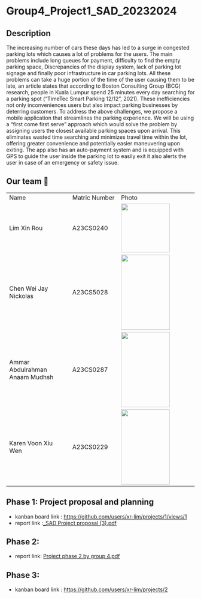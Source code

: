 # Group4_Project1_SAD_20232024

## Description 
The increasing number of cars these days has led to a surge in congested parking lots which causes a lot of problems for the users. The main problems include long queues for payment, difficulty to find the empty parking space, Discrepancies of the display system, lack of parking lot signage and finally poor infrastructure in car parking lots. All these problems can take a huge portion of the time of the user causing them to be late, an article states that according to Boston Consulting Group (BCG) research, people in Kuala Lumpur spend 25 minutes every day searching for a parking spot (“TimeTec Smart Parking 12/12”, 2021). These inefficiencies not only inconveniences users but also impact parking businesses by deterring customers.
To address the above challenges, we propose a mobile application that streamlines the parking experience. We will be using a “first come first serve” approach which would solve the problem by assigning users the closest available parking spaces upon arrival. This eliminates wasted time searching and minimizes travel time within the lot, offering greater convenience and potentially easier maneuvering upon exiting. The app also has an auto-payment system and is equipped with GPS to guide the user inside the parking lot to easily exit it also alerts the user in case of an emergency or safety issue.


## Our team :runner:
<table>
  <tr>
    <td width="250px">Name</td>
    <td width="150px">Matric Number</td>
    <td width="300px">Photo</td>
  </tr>
  <tr>
    <td>Lim Xin Rou</td>
    <td>A23CS0240</td>
    <td><img src="https://github.com/xr-lim/Group4_Project1_SAD_20232024/assets/133843320/68017514-42ec-4d66-84b7-fc9962db2cd6"
"height="200" width="130"></td>
  </tr>
  <tr>
    <td>Chen Wei Jay Nickolas</td>
    <td>A23CS5028</td>
    <td><img src= https://github.com/jjn7702/SECJ1023-PT2/assets/148372073/00a4950c-8af5-4886-b4aa-acb13d59c117" height="200" width="130"></td>
  </tr>
  <tr>
    <td>Ammar Abdulrahman Anaam Mudhsh</td>
    <td>A23CS0287</td>
    <td><img src= "https://github.com/xr-lim/Group4_Project1_SAD_20232024/assets/133843320/f6d0ee85-ba33-47c2-bb1d-ebfebb8cc96e" height="200" width="130"
></td>
</tr>
  <tr>
    <td>Karen Voon Xiu Wen</td>
    <td>A23CS0229</td>
    <td><img src= "https://github.com/xr-lim/Group4_Project1_SAD_20232024/assets/133843320/ad26694b-eeae-4de9-bd39-d61c177e09a0"
 height="200" width="130"></td>
  </tr>
</table>

## Phase 1: Project proposal and planning 
- kanban board link : https://github.com/users/xr-lim/projects/1/views/1
- report link :[_SAD Project proposal (3).pdf](https://github.com/xr-lim/Group4_Project1_SAD_20232024/files/15443820/_SAD.Project.proposal.3.pdf)

## Phase 2: 
- report link: [Project phase 2 by group 4.pdf](https://github.com/xr-lim/Group4_Project1_SAD_20232024/files/15443824/Project.phase.2.by.group.4.pdf)

## Phase 3:
- kanban board link : https://github.com/users/xr-lim/projects/2


